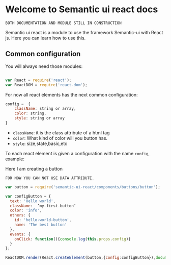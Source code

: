 # Welcome to Semantic ui react docs

```BOTH DOCUMENTATION AND MODULE STILL IN CONSTRUCTION```

Semantic ui react is a module to use the framework Semantic-ui with React js.
Here you can learn how to use this.

## Common configuration

You will always need those modules:

```javascript

var React = require('react');
var ReactDOM = require('react-dom');

```
For now all react elements has the next common configuration:

```javascript
config =  {
	className: string or array,
	color: string,
	style: string or array
}
```

- ```className```: it is the class attribute of a html tag
- ```color```: What kind of color will you button has.
- ```style```: size,state,basic,etc

To each react element is given a configuration with the name ```config```, example:

Here I am creating a button

```FOR NOW YOU CAN NOT USE DATA ATTRIBUTE.```

```javascript
var button = require('semantic-ui-react/components/buttons/button');

var configButton = {
  text: 'Hello world',
  className:  ‘my-first-button’
  color: 'info',
  others: {
    id: 'hello-world-button',
    name: 'The best button'
  },
  events: {
    onClick: function(){console.log(this.props.config)}
  }
};

ReactDOM.render(React.createElement(button,{config:configButton}),document.getElementById('test'));

```

